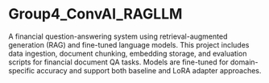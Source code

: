 # Group4_ConvAI_RAGLLM
A financial question-answering system using retrieval-augmented generation (RAG) and fine-tuned language models. This project includes data ingestion, document chunking, embedding storage, and evaluation scripts for financial document QA tasks. Models are fine-tuned for domain-specific accuracy and support both baseline and LoRA adapter approaches.
